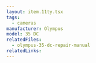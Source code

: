 ```yaml
---
layout: item.11ty.tsx
tags:
  - cameras
manufacturer: Olympus
model: 35 DC
relatedFiles:
  - olympus-35-dc-repair-manual
relatedLinks:
---
```

